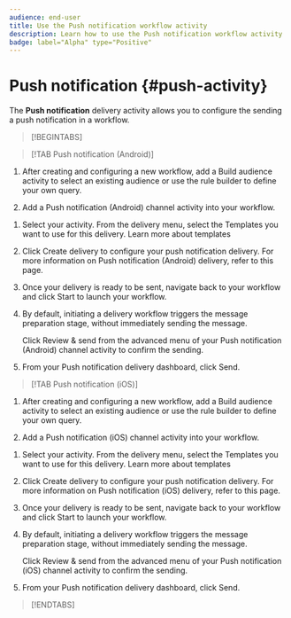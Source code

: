 ```yaml
---
audience: end-user
title: Use the Push notification workflow activity
description: Learn how to use the Push notification workflow activity
badge: label="Alpha" type="Positive"
---
```


# Push notification {#push-activity}

The **Push notification** delivery activity allows you to configure the sending a push notification in a workflow.

>[!BEGINTABS]

>[!TAB Push notification (Android)]

1. After creating and configuring a new workflow, add a Build audience activity to select an existing audience or use the rule builder to define your own query.

1. Add a Push notification (Android) channel activity into your workflow.

<!--
1. Select the Type of delivery:

    * Single delivery: Choose this option if you want the push notification to be sent only once. You have the flexibility to choose whether or not to include an outbound transition from this activity.

    * Recurring delivery: Choose this option if you want the push notification to be sent multiple times based on a defined frequency. The frequency can be configured using a Scheduler activity, allowing you to schedule the push notification to be sent at regular intervals.
-->

1. Select your activity. From the delivery menu, select the Templates you want to use for this delivery. Learn more about templates

1. Click Create delivery to configure your push notification delivery. For more information on Push notification (Android) delivery, refer to this page.

1. Once your delivery is ready to be sent, navigate back to your workflow and click Start to launch your workflow.

1. By default, initiating a delivery workflow triggers the message preparation stage, without immediately sending the message.
    
    Click Review & send from the advanced menu of your Push notification (Android) channel activity to confirm the sending.

1. From your Push notification delivery dashboard, click Send.

>[!TAB Push notification (iOS)]

1. After creating and configuring a new workflow, add a Build audience activity to select an existing audience or use the rule builder to define your own query.

1. Add a Push notification (iOS) channel activity into your workflow.

<!--
1. Select the Type of delivery:

    * Single delivery: Choose this option if you want the push notification to be sent only once. You have the flexibility to choose whether or not to include an outbound transition from this activity.

    * Recurring delivery: Choose this option if you want the push notification to be sent multiple times based on a defined frequency. The frequency can be configured using a Scheduler activity, allowing you to schedule the push notification to be sent at regular intervals.
-->

1. Select your activity. From the delivery menu, select the Templates you want to use for this delivery. Learn more about templates

1. Click Create delivery to configure your push notification delivery. For more information on Push notification (iOS) delivery, refer to this page.

1. Once your delivery is ready to be sent, navigate back to your workflow and click Start to launch your workflow.

1. By default, initiating a delivery workflow triggers the message preparation stage, without immediately sending the message.
    
    Click Review & send from the advanced menu of your Push notification (iOS) channel activity to confirm the sending.

1. From your Push notification delivery dashboard, click Send.

>[!ENDTABS]